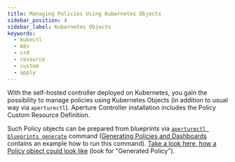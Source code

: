 ```yaml
---
title: Managing Policies Using Kubernetes Objects
sidebar_position: 4
sidebar_label: Kubernetes Objects
keywords:
  - kubectl
  - k8s
  - crd
  - resource
  - custom
  - apply
---
```


With the self-hosted controller deployed on Kubernetes, you gain the possibility
to manage policies using Kubernetes Objects (in addition to usual way via
`aperturectl`). Aperture Controller installation includes the Policy Custom
Resource Definition.

Such Policy objects can be prepared from blueprints via
[`aperturectl blueprints generate`][generate] command ([Generating Policies and
Dashboards][] contains an example how to run this command). [Take a look here,
how a Policy object could look like][Example] (look for "Generated Policy").

[generate]: /reference/aperturectl/blueprints/generate/generate.md
[Generating Policies and Dashboards]:
  /get-started/policies/policies.md#generating-policies-and-dashboards
[Example]: /use-cases/adaptive-service-protection/average-latency-feedback.md
